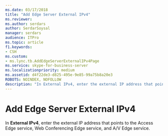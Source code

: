 ```yaml
---
ms.date: 03/17/2018
title: "Add Edge Server External IPv4"
ms.reviewer: 
ms.author: serdars
author: SerdarSoysal
manager: serdars
audience: ITPro
ms.topic: article
f1.keywords:
- CSH
ms.custom:
- ms.lync.tb.AddEdgeServerExternalIPv4Page
ms.service: skype-for-business-server
ms.localizationpriority: medium
ms.assetid: d4f22de3-d825-495e-9e85-99a75b8a20e3
ROBOTS: NOINDEX, NOFOLLOW
description: "In External IPv4, enter the external IP address that points to the Access Edge service, Web Conferencing Edge service, and A/V Edge service."
---
```


# Add Edge Server External IPv4
 
In **External IPv4**, enter the external IP address that points to the Access Edge service, Web Conferencing Edge service, and A/V Edge service.
  


